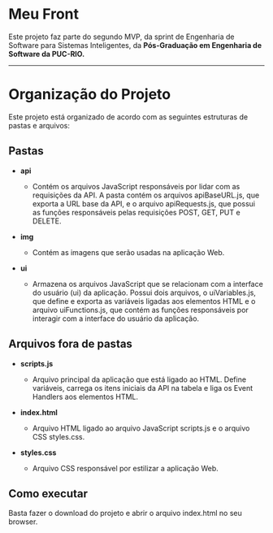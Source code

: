 # Meu Front

Este projeto faz parte do segundo MVP, da sprint de Engenharia de Software para Sistemas Inteligentes, da **Pós-Graduação em Engenharia de Software da PUC-RIO.**

---

# Organização do Projeto

Este projeto está organizado de acordo com as seguintes estruturas de pastas e arquivos:

## Pastas

- **api**

  - Contém os arquivos JavaScript responsáveis por lidar com as requisições da API. A pasta contém os arquivos apiBaseURL.js, que exporta a URL base da API, e o arquivo apiRequests.js, que possui as funções responsáveis pelas requisições POST, GET, PUT e DELETE.

- **img**

  - Contém as imagens que serão usadas na aplicação Web.

- **ui**

  - Armazena os arquivos JavaScript que se relacionam com a interface do usuário (ui) da aplicação. Possui dois arquivos, o uiVariables.js, que define e exporta as variáveis ligadas aos elementos HTML e o arquivo uiFunctions.js, que contém as funções responsáveis por interagir com a interface do usuário da aplicação.

## Arquivos fora de pastas

- **scripts.js**

  - Arquivo principal da aplicação que está ligado ao HTML. Define variáveis, carrega os itens iniciais da API na tabela e liga os Event Handlers aos elementos HTML.

- **index.html**

  - Arquivo HTML ligado ao arquivo JavaScript scripts.js e o arquivo CSS styles.css.

- **styles.css**

  - Arquivo CSS responsável por estilizar a aplicação Web.

## Como executar

Basta fazer o download do projeto e abrir o arquivo index.html no seu browser.
